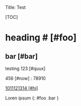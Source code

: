 Title: Test

[TOC]

# heading # [#foo]

## bar [#bar]

testing 123 [#quux]

456 [#now]
:   78910

[1011121314 [#hi]](test)

Loren ipsum {: #foo .bar }

